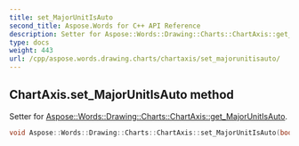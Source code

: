```yaml
---
title: set_MajorUnitIsAuto
second_title: Aspose.Words for C++ API Reference
description: Setter for Aspose::Words::Drawing::Charts::ChartAxis::get_MajorUnitIsAuto. 
type: docs
weight: 443
url: /cpp/aspose.words.drawing.charts/chartaxis/set_majorunitisauto/
---
```

## ChartAxis.set_MajorUnitIsAuto method


Setter for [Aspose::Words::Drawing::Charts::ChartAxis::get_MajorUnitIsAuto](../get_majorunitisauto/).

```cpp
void Aspose::Words::Drawing::Charts::ChartAxis::set_MajorUnitIsAuto(bool value)
```

